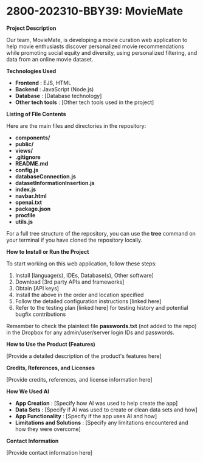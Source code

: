 # **2800-202310-BBY39: MovieMate**

**Project Description**

Our team, MovieMate, is developing a movie curation web application to help movie enthusiasts discover personalized movie recommendations while promoting social equity and diversity, using personalized filtering, and data from an online movie dataset.

**Technologies Used**

- **Frontend** : EJS, HTML
- **Backend** : JavaScript (Node.js)
- **Database** : [Database technology]
- **Other tech tools** : [Other tech tools used in the project]

**Listing of File Contents**

Here are the main files and directories in the repository:

- **components/**
- **public/**
- **views/**
- **.gitignore**
- **README.md**
- **config.js**
- **databaseConnection.js**
- **datasetInformationInsertion.js**
- **index.js**
- **navbar.html**
- **openai.txt**
- **package.json**
- **procfile**
- **utils.js**

For a full tree structure of the repository, you can use the **tree** command on your terminal if you have cloned the repository locally.

**How to Install or Run the Project**

To start working on this web application, follow these steps:

1. Install [language(s), IDEs, Database(s), Other software]
2. Download [3rd party APIs and frameworks]
3. Obtain [API keys]
4. Install the above in the order and location specified
5. Follow the detailed configuration instructions [linked here]
6. Refer to the testing plan [linked here] for testing history and potential bugfix contributions

Remember to check the plaintext file **passwords.txt** (not added to the repo) in the Dropbox for any admin/user/server login IDs and passwords.

**How to Use the Product (Features)**

[Provide a detailed description of the product's features here]

**Credits, References, and Licenses**

[Provide credits, references, and license information here]

**How We Used AI**

- **App Creation** : [Specify how AI was used to help create the app]
- **Data Sets** : [Specify if AI was used to create or clean data sets and how]
- **App Functionality** : [Specify if the app uses AI and how]
- **Limitations and Solutions** : [Specify any limitations encountered and how they were overcome]

**Contact Information**

[Provide contact information here]
